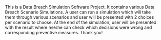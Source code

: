 This is a Data Breach Simulation Software Project.
It contains various Data Breach Scenario Simulations.
A user can run a simulation which will take them through various scenarios and user will be presented with 2 choices per scenario to choose.
At the end of the simulation, user will be presented with the result where he/she can check which decisions were wrong and corresponding preventive measures.
Thank you!
